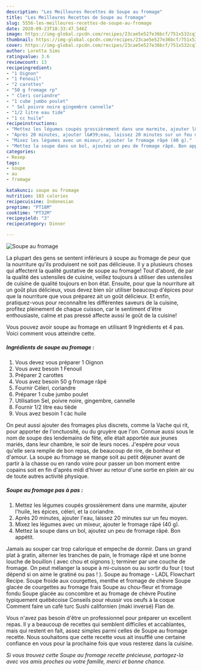 ```yaml
---
description: "Les Meilleures Recettes de Soupe au fromage"
title: "Les Meilleures Recettes de Soupe au fromage"
slug: 5556-les-meilleures-recettes-de-soupe-au-fromage
date: 2020-09-23T18:33:47.546Z
image: https://img-global.cpcdn.com/recipes/23cae5e527e36bcf/751x532cq70/soupe-au-fromage-photo-principale-de-la-recette.jpg
thumbnail: https://img-global.cpcdn.com/recipes/23cae5e527e36bcf/751x532cq70/soupe-au-fromage-photo-principale-de-la-recette.jpg
cover: https://img-global.cpcdn.com/recipes/23cae5e527e36bcf/751x532cq70/soupe-au-fromage-photo-principale-de-la-recette.jpg
author: Loretta Sims
ratingvalue: 3.6
reviewcount: 13
recipeingredient:
- "1 Oignon"
- "1 Fenouil"
- "2 carottes"
- "50 g fromage rp"
- " Cleri coriandre"
- "1 cube jumbo poulet"
- " Sel poivre noire gingembre cannelle"
- "1/2 litre eau tide"
- "1 cc huile"
recipeinstructions:
- "Mettez les légumes coupés grossièrement dans une marmite, ajouter l&#39;huile, les épices, céleri, et la coriandre."
- "Après 20 minutes, ajouter l&#39;eau, laissez 20 minutes sur un feu moyen."
- "Mixez les légumes avec un mixeur, ajouter le fromage râpé (40 g)."
- "Mettez la soupe dans un bol, ajoutez un peu de fromage râpé. Bon appétit."
categories:
- Resep
tags:
- soupe
- au
- fromage

katakunci: soupe au fromage 
nutrition: 103 calories
recipecuisine: Indonesian
preptime: "PT18M"
cooktime: "PT32M"
recipeyield: "3"
recipecategory: Dinner

---
```



![Soupe au fromage](https://img-global.cpcdn.com/recipes/23cae5e527e36bcf/751x532cq70/soupe-au-fromage-photo-principale-de-la-recette.jpg)

La plupart des gens se sentent inférieurs à soupe au fromage de peur que la nourriture qu'ils produisent ne soit pas délicieuse. Il y a plusieurs choses qui affectent la qualité gustative de soupe au fromage! Tout d'abord, de par la qualité des ustensiles de cuisine, veillez toujours à utiliser des ustensiles de cuisine de qualité toujours en bon état. Ensuite, pour que la nourriture ait un goût plus délicieux, vous devez bien sûr utiliser beaucoup d'épices pour que la nourriture que vous préparez ait un goût délicieux. Et enfin, pratiquez-vous pour reconnaître les différentes saveurs de la cuisine, profitez pleinement de chaque cuisson, car le sentiment d'être enthousiaste, calme et pas pressé affecte aussi le goût de la cuisine!

<!--inarticleads1-->

Vous pouvez avoir soupe au fromage en utilisant 9 Ingrédients et 4 pas. Voici comment vous atteindre cette.

##### Ingrédients de soupe au fromage :

1. Vous devez vous préparer 1 Oignon
1. Vous avez besoin 1 Fenouil
1. Préparer 2 carottes
1. Vous avez besoin 50 g fromage râpé
1. Fournir  Céleri, coriandre
1. Préparer 1 cube jumbo poulet
1. Utilisation  Sel, poivre noire, gingembre, cannelle
1. Fournir 1/2 litre eau tiède
1. Vous avez besoin 1 càc huile


On peut aussi ajouter des fromages plus discrets, comme la Vache qui rit, pour apporter de l&#39;onctuosité, ou du gruyère que l&#39;on. Connue aussi sous le nom de soupe des lendemains de fête, elle était apportée aux jeunes mariés, dans leur chambre, le soir de leurs noces. J&#39;espère pour vous qu&#39;elle sera remplie de bon repas, de beaucoup de rire, de bonheur et d&#39;amour. La soupe au fromage se mange soit au petit déjeuner avant de partir à la chasse ou en rando voire pour passer un bon moment entre copains soit en fin d&#39;aprés midi d&#39;hiver au retour d&#39;une sortie en plein air ou de toute autres activité physique. 

<!--inarticleads2-->

##### Soupe au fromage pas à pas :

1. Mettez les légumes coupés grossièrement dans une marmite, ajouter l&#39;huile, les épices, céleri, et la coriandre.
1. Après 20 minutes, ajouter l&#39;eau, laissez 20 minutes sur un feu moyen.
1. Mixez les légumes avec un mixeur, ajouter le fromage râpé (40 g).
1. Mettez la soupe dans un bol, ajoutez un peu de fromage râpé. Bon appétit.


Jamais au souper car trop calorique et empeche de dormir. Dans un grand plat à gratin, alterner les tranches de pain, le fromage râpé et une bonne louche de bouillon ( avec chou et oignons ); terminer par une couche de fromage. On peut mélanger la soupe à mi-cuisson ou au sortir du four ( tout dépend si on aime le gratiné ou pas ! ). Soupe au fromage - LADL Flowchart Recipe. Soupe froide aux courgettes, menthe et fromage de chèvre Soupe glacée de courgettes au fromage frais Soupe au chou-fleur et fromage fondu Soupe glacée au concombre et au fromage de chèvre Poutine typiquement québécoise Conseils pour réussir vos oeufs à la coque Comment faire un café turc Sushi californien (maki inversé) Flan de. 

<!--inarticleads1-->

<p>
Vous n'avez pas besoin d'être un professionnel pour préparer un excellent repas. Il y a beaucoup de recettes qui semblent difficiles et accablantes, mais qui restent en fait, assez simples parmi celles de Soupe au fromage recette. Nous souhaitons que cette recette vous ait insufflé une certaine confiance en vous pour la prochaine fois que vous resterez dans la cuisine.
</p>

<p>
<i>Si vous trouvez cette Soupe au fromage recette précieuse, partagez-la avec vos amis proches ou votre famille, merci et bonne chance.</i>
</p>
